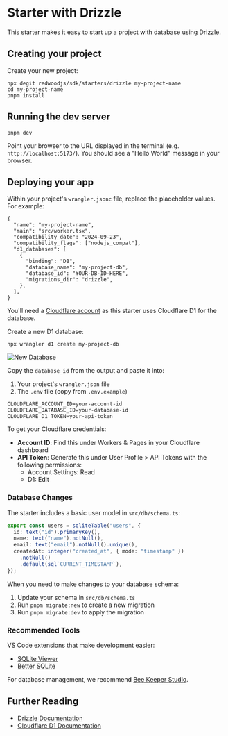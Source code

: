 # Starter with Drizzle

This starter makes it easy to start up a project with database using Drizzle.

## Creating your project

Create your new project:

```shell
npx degit redwoodjs/sdk/starters/drizzle my-project-name
cd my-project-name
pnpm install
```

## Running the dev server

```shell
pnpm dev
```

Point your browser to the URL displayed in the terminal (e.g. `http://localhost:5173/`). You should see a "Hello World" message in your browser.

## Deploying your app

Within your project's `wrangler.jsonc` file, replace the placeholder values. For example:

```jsonc
{
  "name": "my-project-name",
  "main": "src/worker.tsx",
  "compatibility_date": "2024-09-23",
  "compatibility_flags": ["nodejs_compat"],
  "d1_databases": [
    {
      "binding": "DB",
      "database_name": "my-project-db",
      "database_id": "YOUR-DB-ID-HERE",
      "migrations_dir": "drizzle",
    },
  ],
}
```

You'll need a [Cloudflare account](https://www.cloudflare.com/) as this starter uses Cloudflare D1 for the database.

Create a new D1 database:

```shell
npx wrangler d1 create my-project-db
```

![New Database](./public/images/new-db.png)

Copy the `database_id` from the output and paste it into:

1. Your project's `wrangler.json` file
2. The `.env` file (copy from `.env.example`)

```text
CLOUDFLARE_ACCOUNT_ID=your-account-id
CLOUDFLARE_DATABASE_ID=your-database-id
CLOUDFLARE_D1_TOKEN=your-api-token
```

To get your Cloudflare credentials:

- **Account ID**: Find this under Workers & Pages in your Cloudflare dashboard
- **API Token**: Generate this under User Profile > API Tokens with the following permissions:
  - Account Settings: Read
  - D1: Edit

### Database Changes

The starter includes a basic user model in `src/db/schema.ts`:

```typescript
export const users = sqliteTable("users", {
  id: text("id").primaryKey(),
  name: text("name").notNull(),
  email: text("email").notNull().unique(),
  createdAt: integer("created_at", { mode: "timestamp" })
    .notNull()
    .default(sql`CURRENT_TIMESTAMP`),
});
```

When you need to make changes to your database schema:

1. Update your schema in `src/db/schema.ts`
2. Run `pnpm migrate:new` to create a new migration
3. Run `pnpm migrate:dev` to apply the migration

### Recommended Tools

VS Code extensions that make development easier:

- [SQLite Viewer](https://marketplace.cursorapi.com/items?itemName=qwtel.sqlite-viewer)
- [Better SQLite](https://marketplace.visualstudio.com/items?itemName=bettersqlite.better-sqlite3)

For database management, we recommend [Bee Keeper Studio](https://www.beekeeperstudio.io/).

## Further Reading

- [Drizzle Documentation](https://orm.drizzle.team)
- [Cloudflare D1 Documentation](https://developers.cloudflare.com/d1)
